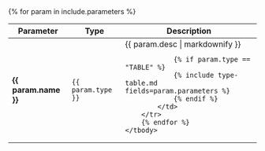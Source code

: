 <table>
    <thead>
        <tr>
            <th>Parameter</th>
            <th>Type</th>
            <th>Description</th>
        </tr>
    </thead>
    <tbody>
    {% for param in include.parameters %}
        <tr>
            <td><strong>{{ param.name }}</strong></td>
            <td><code>{{ param.type }}</code></td>
            <td>{{ param.desc | markdownify }}

                {% if param.type == "TABLE" %}
                {% include type-table.md fields=param.parameters %}
                {% endif %}
            </td>
        </tr>
        {% endfor %}
    </tbody>
</table>
